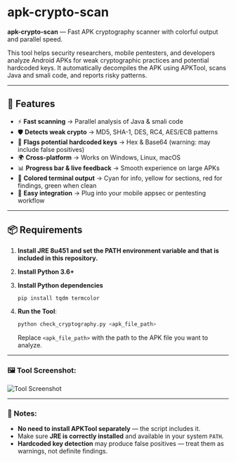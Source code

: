 # apk-crypto-scan

**apk-crypto-scan** — Fast APK cryptography scanner with colorful output and parallel speed.

This tool helps security researchers, mobile pentesters, and developers analyze Android APKs for weak cryptographic practices and potential hardcoded keys. It automatically decompiles the APK using APKTool, scans Java and smali code, and reports risky patterns.

---

## 🌟 Features

- ⚡ **Fast scanning** → Parallel analysis of Java & smali code  
- 🛡 **Detects weak crypto** → MD5, SHA-1, DES, RC4, AES/ECB patterns  
- 🔑 **Flags potential hardcoded keys** → Hex & Base64 (warning: may include false positives)  
- 🌍 **Cross-platform** → Works on Windows, Linux, macOS  
- 📊 **Progress bar & live feedback** → Smooth experience on large APKs  
- 🎨 **Colored terminal output** → Cyan for info, yellow for sections, red for findings, green when clean  
- 🧩 **Easy integration** → Plug into your mobile appsec or pentesting workflow

---

## 📦 Requirements

1. **Install JRE 8u451 and set the PATH environment variable and that is included in this repository.**
   
2. **Install Python 3.6+**

3. **Install Python dependencies**

   ```bash
   pip install tqdm termcolor

4. **Run the Tool**:
    ```bash
    python check_cryptography.py <apk_file_path>
    ```

    Replace `<apk_file_path>` with the path to the APK file you want to analyze.

---

### 🖼️ Tool Screenshot:

![Tool Screenshot](![img](https://github.com/user-attachments/assets/34f3848f-c05c-431b-a396-93b0f66ffa05)
)   

---

### 📝 Notes:
- **No need to install APKTool separately** — the script includes it.
- Make sure **JRE is correctly installed** and available in your system `PATH`.
- **Hardcoded key detection** may produce false positives — treat them as warnings, not definite findings.

